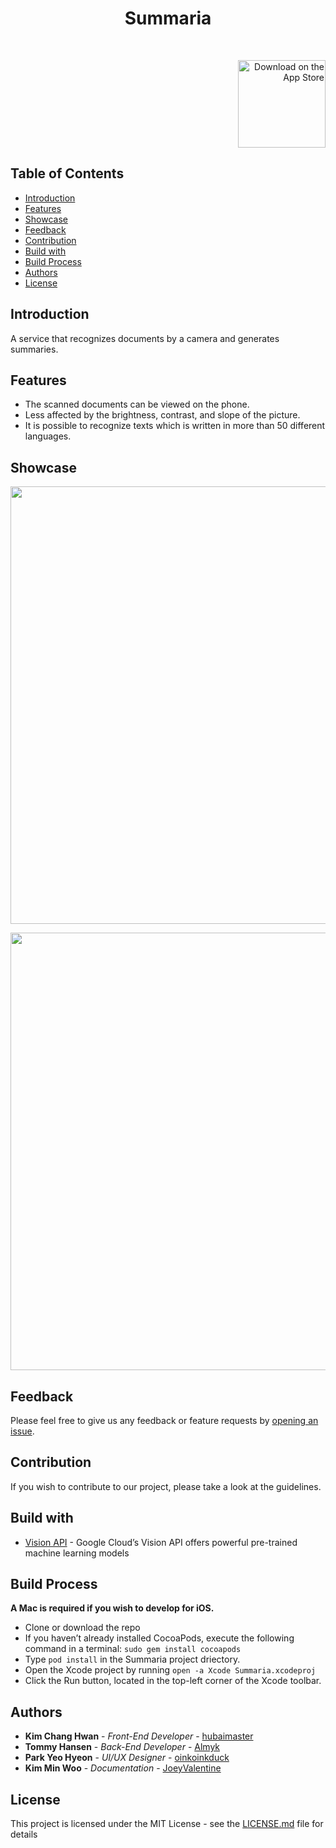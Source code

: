 <h1 align="center"> Summaria </h1> <br>


<p align="right">
  <!-- <a href=""> -->
    <img alt="Download on the App Store" title="App Store" src="http://i.imgur.com/0n2zqHD.png" width="140">
  <!-- </a> -->
</p>


## Table of Contents

- [Introduction](#introduction)
- [Features](#features)
- [Showcase](#showcase)
- [Feedback](#feedback)
- [Contribution](#contribution)
- [Build with](#build-with)
- [Build Process](#build-process)
- [Authors](#authors)
- [License](#license)


## Introduction

A service that recognizes documents by a camera and generates summaries.


## Features

- The scanned documents can be viewed on the phone.
- Less affected by the brightness, contrast, and slope of the picture.
- It is possible to recognize texts which is written in more than 50 different languages.


## Showcase

<p align="center">
  <img src = "https://i.imgur.com/tIVkmVH.png" width=700>
</p>

<p align="center">
  <img src = "https://i.imgur.com/4MBOpDU.png" width=700>
</p>


## Feedback

Please feel free to give us any feedback or feature requests by [opening an issue](https://github.com/hubaimaster/Summaria/issues).

## Contribution

If you wish to contribute to our project, please take a look at the guidelines.


## Build with

- [Vision API](https://cloud.google.com/vision/) - Google Cloud’s Vision API offers powerful pre-trained machine learning models


## Build Process
**A Mac is required if you wish to develop for iOS.**

- Clone or download the repo
- If you haven’t already installed CocoaPods, execute the following command in a terminal:
`sudo gem install cocoapods`
- Type `pod install` in the Summaria project driectory.
- Open the Xcode project by running `open -a Xcode Summaria.xcodeproj`
- Click the Run button, located in the top-left corner of the Xcode toolbar.


## Authors

* **Kim Chang Hwan** - *Front-End Developer* - [hubaimaster](https://github.com/hubaimaster)
* **Tommy Hansen** - *Back-End Developer* - [Almyk](https://github.com/Almyk)
* **Park Yeo Hyeon** - *UI/UX Designer* - [oinkoinkduck](https://github.com/oinkoinkduck)
* **Kim Min Woo** - *Documentation* - [JoeyValentine](https://github.com/JoeyValentine)


## License

This project is licensed under the MIT License - see the [LICENSE.md](LICENSE.md) file for details

